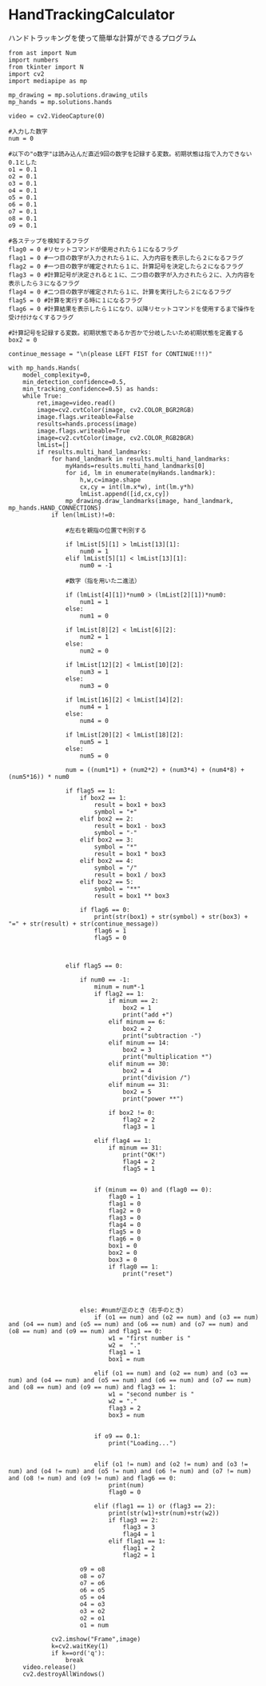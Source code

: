 # HandTrackingCalculator
ハンドトラッキングを使って簡単な計算ができるプログラム
 
    from ast import Num
    import numbers
    from tkinter import N
    import cv2
    import mediapipe as mp
    
    mp_drawing = mp.solutions.drawing_utils
    mp_hands = mp.solutions.hands
    
    video = cv2.VideoCapture(0)
    
    #入力した数字
    num = 0
    
    #以下の"o数字"は読み込んだ直近9回の数字を記録する変数。初期状態は指で入力できない0.1とした
    o1 = 0.1
    o2 = 0.1
    o3 = 0.1
    o4 = 0.1
    o5 = 0.1
    o6 = 0.1
    o7 = 0.1
    o8 = 0.1
    o9 = 0.1

    #各ステップを検知するフラグ
    flag0 = 0 #リセットコマンドが使用されたら１になるフラグ
    flag1 = 0 #一つ目の数字が入力されたら１に、入力内容を表示したら２になるフラグ
    flag2 = 0 #一つ目の数字が確定されたら１に、計算記号を決定したら２になるフラグ
    flag3 = 0 #計算記号が決定されると１に、二つ目の数字が入力されたら２に、入力内容を表示したら３になるフラグ
    flag4 = 0 #二つ目の数字が確定されたら１に、計算を実行したら２になるフラグ
    flag5 = 0 #計算を実行する時に１になるフラグ
    flag6 = 0 #計算結果を表示したら１になり、以降リセットコマンドを使用するまで操作を受け付けなくするフラグ

    #計算記号を記録する変数。初期状態であるか否かで分岐したいため初期状態を定義する
    box2 = 0

    continue_message = "\n(please LEFT FIST for CONTINUE!!!)"

    with mp_hands.Hands(
        model_complexity=0,
        min_detection_confidence=0.5,
        min_tracking_confidence=0.5) as hands:
        while True:
            ret,image=video.read()
            image=cv2.cvtColor(image, cv2.COLOR_BGR2RGB)
            image.flags.writeable=False
            results=hands.process(image)
            image.flags.writeable=True
            image=cv2.cvtColor(image, cv2.COLOR_RGB2BGR)
            lmList=[]
            if results.multi_hand_landmarks:
                for hand_landmark in results.multi_hand_landmarks:
                    myHands=results.multi_hand_landmarks[0]
                    for id, lm in enumerate(myHands.landmark):
                        h,w,c=image.shape
                        cx,cy = int(lm.x*w), int(lm.y*h)
                        lmList.append([id,cx,cy])
                    mp_drawing.draw_landmarks(image, hand_landmark, mp_hands.HAND_CONNECTIONS)
                if len(lmList)!=0:

                    #左右を親指の位置で判別する

                    if lmList[5][1] > lmList[13][1]:
                        num0 = 1
                    elif lmList[5][1] < lmList[13][1]:
                        num0 = -1

                    #数字（指を用いた二進法）

                    if (lmList[4][1])*num0 > (lmList[2][1])*num0:
                        num1 = 1
                    else:
                        num1 = 0

                    if lmList[8][2] < lmList[6][2]:
                        num2 = 1
                    else:
                        num2 = 0

                    if lmList[12][2] < lmList[10][2]:
                        num3 = 1
                    else:
                        num3 = 0

                    if lmList[16][2] < lmList[14][2]:
                        num4 = 1
                    else:
                        num4 = 0

                    if lmList[20][2] < lmList[18][2]:
                        num5 = 1
                    else:
                        num5 = 0

                    num = ((num1*1) + (num2*2) + (num3*4) + (num4*8) + (num5*16)) * num0

                    if flag5 == 1:
                        if box2 == 1:
                            result = box1 + box3
                            symbol = "+"
                        elif box2 == 2:
                            result = box1 - box3
                            symbol = "-"
                        elif box2 == 3:
                            symbol = "*"
                            result = box1 * box3
                        elif box2 == 4:
                            symbol = "/"
                            result = box1 / box3
                        elif box2 == 5:
                            symbol = "**"
                            result = box1 ** box3

                        if flag6 == 0:
                            print(str(box1) + str(symbol) + str(box3) + "=" + str(result) + str(continue_message))
                            flag6 = 1
                            flag5 = 0



                    elif flag5 == 0:

                        if num0 == -1:
                            minum = num*-1
                            if flag2 == 1:
                                if minum == 2:
                                    box2 = 1
                                    print("add +")
                                elif minum == 6:
                                    box2 = 2
                                    print("subtraction -")
                                elif minum == 14:
                                    box2 = 3
                                    print("multiplication *")
                                elif minum == 30:
                                    box2 = 4
                                    print("division /")
                                elif minum == 31:
                                    box2 = 5
                                    print("power **")

                                if box2 != 0:
                                    flag2 = 2
                                    flag3 = 1

                            elif flag4 == 1:
                                if minum == 31:
                                    print("OK!")
                                    flag4 = 2
                                    flag5 = 1


                            if (minum == 0) and (flag0 == 0):
                                flag0 = 1
                                flag1 = 0
                                flag2 = 0
                                flag3 = 0
                                flag4 = 0
                                flag5 = 0
                                flag6 = 0
                                box1 = 0
                                box2 = 0
                                box3 = 0
                                if flag0 == 1:
                                    print("reset")




                        else: #numが正のとき（右手のとき）
                            if (o1 == num) and (o2 == num) and (o3 == num) and (o4 == num) and (o5 == num) and (o6 == num) and (o7 == num) and (o8 == num) and (o9 == num) and flag1 == 0:
                                w1 = "first number is "
                                w2 =  "."
                                flag1 = 1
                                box1 = num

                            elif (o1 == num) and (o2 == num) and (o3 == num) and (o4 == num) and (o5 == num) and (o6 == num) and (o7 == num) and (o8 == num) and (o9 == num) and flag3 == 1:
                                w1 = "second number is "
                                w2 = "."
                                flag3 = 2
                                box3 = num


                            if o9 == 0.1:
                                print("Loading...")


                            elif (o1 != num) and (o2 != num) and (o3 != num) and (o4 != num) and (o5 != num) and (o6 != num) and (o7 != num) and (o8 != num) and (o9 != num) and flag6 == 0:
                                print(num)
                                flag0 = 0

                            elif (flag1 == 1) or (flag3 == 2):
                                print(str(w1)+str(num)+str(w2))
                                if flag3 == 2:
                                    flag3 = 3
                                    flag4 = 1
                                elif flag1 == 1:
                                    flag1 = 2
                                    flag2 = 1

                        o9 = o8
                        o8 = o7
                        o7 = o6
                        o6 = o5
                        o5 = o4
                        o4 = o3
                        o3 = o2
                        o2 = o1
                        o1 = num

                cv2.imshow("Frame",image)
                k=cv2.waitKey(1)
                if k==ord('q'):
                    break
        video.release()
        cv2.destroyAllWindows()
